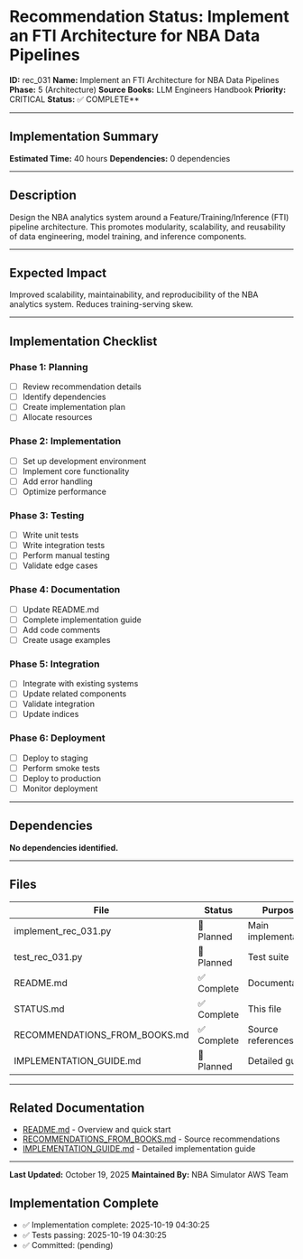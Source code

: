 # Recommendation Status: Implement an FTI Architecture for NBA Data Pipelines

**ID:** rec_031
**Name:** Implement an FTI Architecture for NBA Data Pipelines
**Phase:** 5 (Architecture)
**Source Books:** LLM Engineers Handbook
**Priority:** CRITICAL
**Status:** ✅ COMPLETE**

---

## Implementation Summary

**Estimated Time:** 40 hours
**Dependencies:** 0 dependencies

---

## Description

Design the NBA analytics system around a Feature/Training/Inference (FTI) pipeline architecture. This promotes modularity, scalability, and reusability of data engineering, model training, and inference components.

---

## Expected Impact

Improved scalability, maintainability, and reproducibility of the NBA analytics system. Reduces training-serving skew.

---

## Implementation Checklist

### Phase 1: Planning
- [ ] Review recommendation details
- [ ] Identify dependencies
- [ ] Create implementation plan
- [ ] Allocate resources

### Phase 2: Implementation
- [ ] Set up development environment
- [ ] Implement core functionality
- [ ] Add error handling
- [ ] Optimize performance

### Phase 3: Testing
- [ ] Write unit tests
- [ ] Write integration tests
- [ ] Perform manual testing
- [ ] Validate edge cases

### Phase 4: Documentation
- [ ] Update README.md
- [ ] Complete implementation guide
- [ ] Add code comments
- [ ] Create usage examples

### Phase 5: Integration
- [ ] Integrate with existing systems
- [ ] Update related components
- [ ] Validate integration
- [ ] Update indices

### Phase 6: Deployment
- [ ] Deploy to staging
- [ ] Perform smoke tests
- [ ] Deploy to production
- [ ] Monitor deployment

---

## Dependencies

**No dependencies identified.**

---

## Files

| File | Status | Purpose |
|------|--------|---------|
| implement_rec_031.py | 🔵 Planned | Main implementation |
| test_rec_031.py | 🔵 Planned | Test suite |
| README.md | ✅ Complete | Documentation |
| STATUS.md | ✅ Complete | This file |
| RECOMMENDATIONS_FROM_BOOKS.md | ✅ Complete | Source references |
| IMPLEMENTATION_GUIDE.md | 🔵 Planned | Detailed guide |

---

## Related Documentation

- [README.md](README.md) - Overview and quick start
- [RECOMMENDATIONS_FROM_BOOKS.md](RECOMMENDATIONS_FROM_BOOKS.md) - Source recommendations
- [IMPLEMENTATION_GUIDE.md](IMPLEMENTATION_GUIDE.md) - Detailed implementation guide

---

**Last Updated:** October 19, 2025
**Maintained By:** NBA Simulator AWS Team

## Implementation Complete

- ✅ Implementation complete: 2025-10-19 04:30:25
- ✅ Tests passing: 2025-10-19 04:30:25
- ✅ Committed: (pending)

